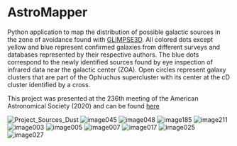 # AstroMapper
Python application to map the distribution of possible galactic sources in the zone of avoidance found with [GLIMPSE3D](http://www.astro.wisc.edu/sirtf/). All colored dots except yellow and blue represent confirmed galaxies from different surveys and databases represented by their respective authors. The blue dots correspond to the newly identified sources found by eye inspection of infrared data near the galactic center (ZOA). Open circles represent galaxy clusters that are part of the Ophiuchus supercluster with its center at the cD cluster identified by a cross.  

This project was presented at the 236th meeting of the American Astronomical Society (2020) and can be found [here](https://aas236-aas.ipostersessions.com/default.aspx?s=AA-5F-DB-00-26-CA-F4-67-6F-E0-BF-20-89-8D-9D-74)    

![Project_Sources_Dust](https://user-images.githubusercontent.com/72321786/123405964-4c82f080-d5a2-11eb-8397-ad467e388258.png)
![image045](https://user-images.githubusercontent.com/72321786/123498748-bc888980-d629-11eb-91d0-a78825c6e253.png)
![image048](https://user-images.githubusercontent.com/72321786/123498749-bc888980-d629-11eb-95cb-b7dae625e20c.png)
![image185](https://user-images.githubusercontent.com/72321786/123498756-bdb9b680-d629-11eb-9344-7b22cc6db61d.png)
![image211](https://user-images.githubusercontent.com/72321786/123498757-bdb9b680-d629-11eb-87b2-abbcf703f4c9.png)
![image003](https://user-images.githubusercontent.com/72321786/123498758-bdb9b680-d629-11eb-9890-9179b5f798a6.png)
![image005](https://user-images.githubusercontent.com/72321786/123498759-be524d00-d629-11eb-8531-36ad9a95975f.png)
![image007](https://user-images.githubusercontent.com/72321786/123498760-be524d00-d629-11eb-939f-4daed63878c8.png)
![image017](https://user-images.githubusercontent.com/72321786/123498761-beeae380-d629-11eb-8e80-485889475e16.png)
![image025](https://user-images.githubusercontent.com/72321786/123498762-beeae380-d629-11eb-885a-58d92784692d.png)
![image027](https://user-images.githubusercontent.com/72321786/123498763-beeae380-d629-11eb-8ca2-98a572951c7d.png)
